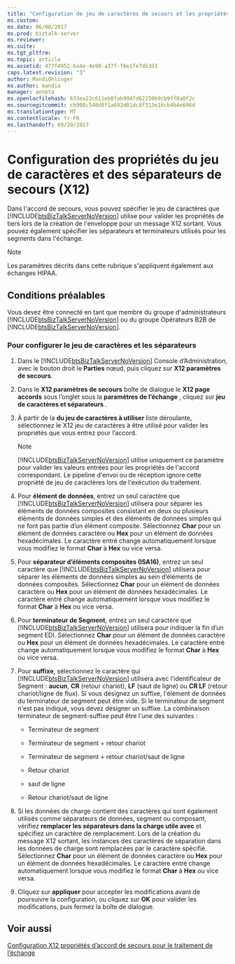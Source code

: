 ```yaml
---
title: "Configuration de jeu de caractères de secours et les propriétés d’un séparateur (X12) | Documents Microsoft"
ms.custom: 
ms.date: 06/08/2017
ms.prod: biztalk-server
ms.reviewer: 
ms.suite: 
ms.tgt_pltfrm: 
ms.topic: article
ms.assetid: 477f4952-6a4e-4e98-a37f-f6e1fe7db3d3
caps.latest.revision: "3"
author: MandiOhlinger
ms.author: mandia
manager: anneta
ms.openlocfilehash: 633ea22c611eb0fab994fd62250b9cb9ff8a0f2c
ms.sourcegitcommit: cb908c540d8f1a692d01dc8f313e16cb4b4e696d
ms.translationtype: MT
ms.contentlocale: fr-FR
ms.lasthandoff: 09/20/2017
---
```

# <a name="configuring-fallback-charset-and-separator-properties-x12"></a>Configuration des propriétés du jeu de caractères et des séparateurs de secours (X12)
Dans l'accord de secours, vous pouvez spécifier le jeu de caractères que [!INCLUDE[btsBizTalkServerNoVersion](../includes/btsbiztalkservernoversion-md.md)] utilise pour valider les propriétés de tiers lors de la création de l'enveloppe pour un message X12 sortant. Vous pouvez également spécifier les séparateurs et terminateurs utilisés pour les segments dans l'échange.  
  
> [!NOTE]
>  Les paramètres décrits dans cette rubrique s'appliquent également aux échanges HIPAA.  
  
## <a name="prerequisites"></a>Conditions préalables  
 Vous devez être connecté en tant que membre du groupe d'administrateurs [!INCLUDE[btsBizTalkServerNoVersion](../includes/btsbiztalkservernoversion-md.md)] ou du groupe Opérateurs B2B de  [!INCLUDE[btsBizTalkServerNoVersion](../includes/btsbiztalkservernoversion-md.md)].  
  
### <a name="to-configure-the-character-set-and-separators"></a>Pour configurer le jeu de caractères et les séparateurs  
  
1.  Dans le [!INCLUDE[btsBizTalkServerNoVersion](../includes/btsbiztalkservernoversion-md.md)] Console d’Administration, avec le bouton droit le **Parties** nœud, puis cliquez sur **X12 paramètres de secours**.  
  
2.  Dans le **X12 paramètres de secours** boîte de dialogue le **X12 page accords** sous l’onglet sous la **paramètres de l’échange** , cliquez sur **jeu de caractères et séparateurs** .  
  
3.  À partir de la **du jeu de caractères à utiliser** liste déroulante, sélectionnez le X12 jeu de caractères à être utilisé pour valider les propriétés que vous entrez pour l’accord.  
  
    > [!NOTE]
    >  [!INCLUDE[btsBizTalkServerNoVersion](../includes/btsbiztalkservernoversion-md.md)] utilise uniquement ce paramètre pour valider les valeurs entrées pour les propriétés de l'accord correspondant. Le pipeline d'envoi ou de réception ignore cette propriété de jeu de caractères lors de l'exécution du traitement.  
  
4.  Pour **élément de données**, entrez un seul caractère que [!INCLUDE[btsBizTalkServerNoVersion](../includes/btsbiztalkservernoversion-md.md)] utilisera pour séparer les éléments de données composites consistant en deux ou plusieurs éléments de données simples et des éléments de données simples qui ne font pas partie d’un élément composite. Sélectionnez **Char** pour un élément de données caractère ou **Hex** pour un élément de données hexadécimales. Le caractère entré change automatiquement lorsque vous modifiez le format **Char** à **Hex** ou vice versa.  
  
5.  Pour **séparateur d’éléments composites (ISA16)**, entrez un seul caractère que [!INCLUDE[btsBizTalkServerNoVersion](../includes/btsbiztalkservernoversion-md.md)] utilisera pour séparer les éléments de données simples au sein d’éléments de données composites. Sélectionnez **Char** pour un élément de données caractère ou **Hex** pour un élément de données hexadécimales. Le caractère entré change automatiquement lorsque vous modifiez le format **Char** à **Hex** ou vice versa.  
  
6.  Pour **terminateur de Segment**, entrez un seul caractère que [!INCLUDE[btsBizTalkServerNoVersion](../includes/btsbiztalkservernoversion-md.md)] utilisera pour indiquer la fin d’un segment EDI. Sélectionnez **Char** pour un élément de données caractère ou **Hex** pour un élément de données hexadécimales. Le caractère entré change automatiquement lorsque vous modifiez le format **Char** à **Hex** ou vice versa.  
  
7.  Pour **suffixe**, sélectionnez le caractère qui [!INCLUDE[btsBizTalkServerNoVersion](../includes/btsbiztalkservernoversion-md.md)] utilisera avec l’identificateur de Segment : **aucun**, **CR** (retour chariot), **LF** (saut de ligne) ou **CR LF** (retour chariot/ligne de flux). Si vous désignez un suffixe, l'élément de données du terminateur de segment peut être vide. Si le terminateur de segment n'est pas indiqué, vous devez désigner un suffixe. La combinaison terminateur de segment-suffixe peut être l'une des suivantes :  
  
    -   Terminateur de segment  
  
    -   Terminateur de segment + retour chariot  
  
    -   Terminateur de segment + retour chariot/saut de ligne  
  
    -   Retour chariot  
  
    -   saut de ligne  
  
    -   Retour chariot/saut de ligne  
  
8.  Si les données de charge contient des caractères qui sont également utilisés comme séparateurs de données, segment ou composant, vérifiez **remplacer les séparateurs dans la charge utile avec** et spécifiez un caractère de remplacement. Lors de la création du message X12 sortant, les instances des caractères de séparation dans les données de charge sont remplacées par le caractère spécifié. Sélectionnez **Char** pour un élément de données caractère ou **Hex** pour un élément de données hexadécimales. Le caractère entré change automatiquement lorsque vous modifiez le format **Char** à **Hex** ou vice versa.  
  
9. Cliquez sur **appliquer** pour accepter les modifications avant de poursuivre la configuration, ou cliquez sur **OK** pour valider les modifications, puis fermez la boîte de dialogue.  
  
## <a name="see-also"></a>Voir aussi  
 [Configuration X12 propriétés d’accord de secours pour le traitement de l’échange](../core/configuring-x12-fallback-agreement-properties-for-interchange-processing.md)